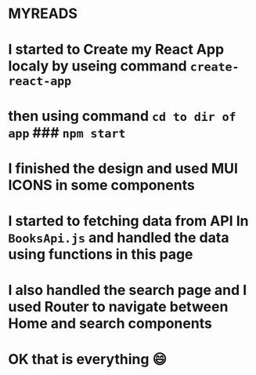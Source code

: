 # MYREADS

# I started to Create my React App localy by useing command `create-react-app`

# then using command `cd to dir of app` ### `npm start`

# I finished the design and used MUI ICONS in some components

# I started to fetching data from API In `BooksApi.js` and handled the data using functions in this page

# I also handled the search page and I used Router to navigate between Home and search components

# OK that is everything 😄
